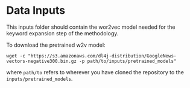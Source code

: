 # Data Inputs

This inputs folder should contain the wor2vec model needed for the keyword expansion step of the methodology. 

To download the pretrained w2v model:

```wget -c "https://s3.amazonaws.com/dl4j-distribution/GoogleNews-vectors-negative300.bin.gz -p path/to/inputs/pretrained_models"```

where `path/to` refers to wherever you have cloned the repository to the ```inputs/pretrained_models```.
